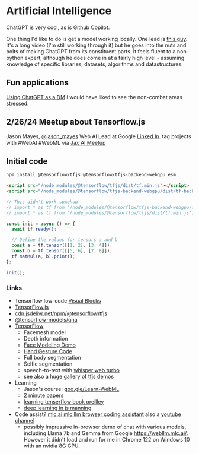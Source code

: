 # Artificial Intelligence

ChatGPT is very cool, as is Github Copilot.

One thing I'd like to do is get a model working locally.
One lead is [this guy](https://www.youtube.com/watch?v=kCc8FmEb1nY). It's a long video (I'm still working through it) but he goes into the nuts and bolts of making ChatGPT from its constituent parts. It feels fluent to a non-python expert, although he does come in at a fairly high level - assuming knowledge of specific libraries, datasets, algorithms and datastructures.

## Fun applications

[Using ChatGPT as a DM](https://obie.medium.com/my-kids-and-i-just-played-d-d-with-chatgpt4-as-the-dm-43258e72b2c6) I would have liked to see the non-combat areas stressed.

## 2/26/24 Meetup about Tensorflow.js
Jason Mayes, [@jason_mayes](https://twitter.com/jason_mayes) Web AI Lead at Google
[Linked In](https://linkedin.com/in/WebAI).
tag projects with #WebAI #WebML
via [Jax AI Meetup](https://www.meetup.com/jax-ai/events/298932620)

## Initial code
```bash
npm install @tensorflow/tfjs @tensorflow/tfjs-backend-webgpu esm
```
```html
<script src="/node_modules/@tensorflow/tfjs/dist/tf.min.js"></script>
<script src="/node_modules/@tensorflow/tfjs-backend-webgpu/dist/tf-backend-webgpu.min.js"></script>
```
```js
// This didn't work somehow
// import * as tf from '/node_modules/@tensorflow/tfjs-backend-webgpu/dist/tf-backend-webgpu.min.js';
// import * as tf from '/node_modules/@tensorflow/tfjs/dist/tf.min.js';

const init = async () => {
  await tf.ready();

  // Define the values for tensors a and b
  const a = tf.tensor([[1, 2], [3, 4]]);
  const b = tf.tensor([[5, 6], [7, 8]]);
  tf.matMul(a, b).print();
};

init();
```

### Links
- Tensorflow low-code [Visual Blocks](https://visualblocks.withgoogle.com/#/demo)
- [TensorFlow.js](https://www.tensorflow.org/js)
- [cdn.jsdelivr.net/npm/@tensorflow/tfjs](https://cdn.jsdelivr.net/npm/@tensorflow/tfjs)
- [@tensorflow-models/qna](https://github.com/tensorflow/tfjs-models/tree/master/qna)
- [TensorFlow](https://www.tensorflow.org/)
    - Facemesh model
    - Depth information
    - [Face Modeling Demo](https://storage.googleapis.com/tfjs-models/demos/face-landmarks-detection/index.html?model=mediapipe_face_mesh)
    - [Hand Gesture Code](https://github.com/tensorflow/tfjs-models/tree/master/hand-pose-detection)
    - Full body segmentation
    - Selfie segmentation
    - speech-to-text with [whisper web turbo](https://github.com/FL33TW00D/whisper-turbo?tab=readme-ov-file)
    - see also a [huge gallery of tfjs demos](https://github.com/tensorflow/tfjs/blob/master/GALLERY.md)
- Learning
  - Jason's course: [goo.gle/Learn-WebML](https://goo.gle/Learn-WebML)
  - [2 minute papers](https://www.youtube.com/@TwoMinutePapers)
  - [learning tenserflow book oreilley](https://www.oreilly.com/library/view/learning-tensorflowjs/9781492090786/)
  - [deep learning in js manning](https://www.manning.com/books/deep-learning-with-javascript)
 - Code assist?
  [mlc.ai mlc llm browser coding assistant](https://mlc.ai/) also a [youtube channel](https://www.youtube.com/@mlc-ai2867)
   - possibly impressive in-browser demo of chat with various models, including Llama 7b and Gemma from Google https://webllm.mlc.ai/. However it didn't load and run for me in Chrome 122 on Windows 10 with an nvidia 8G GPU.
